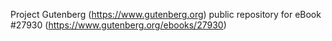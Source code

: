 Project Gutenberg (https://www.gutenberg.org) public repository for eBook #27930 (https://www.gutenberg.org/ebooks/27930)

